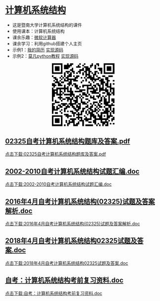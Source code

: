 # [计算机系统结构](https://github.com/scutcyr/jida_teaching/edit/master/jisuanjixitongjiegou/readme.md)
- 这是暨南大学计算机系统结构的课件
- 使用课本：计算机系统结构
- 课余乐趣：[微软计算器](https://github.com/Microsoft/calculator)
- 课余学习：利用github搭建个人主页
- 示例1：[我的简历](https://scutcyr.github.io/)
        [实现源码](https://github.com/scutcyr/scutcyr.github.io)
- 示例2：[莫凡python教程](https://morvanzhou.github.io/)
        [实现源码](https://github.com/MorvanZhou/morvanzhou.github.io)

<p align="center"><img width="40%" src="https://github.com/scutcyr/jida_teaching/blob/master/jisuanjixitongjiegou/xitongjiegou.png" /></p>

## [02325自考计算机系统结构题库及答案.pdf](https://github.com/scutcyr/jida_teaching/blob/master/jisuanjixitongjiegou/02325%E8%87%AA%E8%80%83%E8%AE%A1%E7%AE%97%E6%9C%BA%E7%B3%BB%E7%BB%9F%E7%BB%93%E6%9E%84%E9%A2%98%E5%BA%93%E5%8F%8A%E7%AD%94%E6%A1%88.pdf)
  [点击下载:02325自考计算机系统结构题库及答案.pdf](https://github.com/scutcyr/jida_teaching/raw/master/jisuanjixitongjiegou/02325%E8%87%AA%E8%80%83%E8%AE%A1%E7%AE%97%E6%9C%BA%E7%B3%BB%E7%BB%9F%E7%BB%93%E6%9E%84%E9%A2%98%E5%BA%93%E5%8F%8A%E7%AD%94%E6%A1%88.pdf)
  
## [2002-2010自考计算机系统结构试题汇编.doc](https://github.com/scutcyr/jida_teaching/blob/master/jisuanjixitongjiegou/2002-2010%E8%87%AA%E8%80%83%E8%AE%A1%E7%AE%97%E6%9C%BA%E7%B3%BB%E7%BB%9F%E7%BB%93%E6%9E%84%E8%AF%95%E9%A2%98%E6%B1%87%E7%BC%96.doc)
  [点击下载:2002-2010自考计算机系统结构试题汇编.doc](https://github.com/scutcyr/jida_teaching/raw/master/jisuanjixitongjiegou/2002-2010%E8%87%AA%E8%80%83%E8%AE%A1%E7%AE%97%E6%9C%BA%E7%B3%BB%E7%BB%9F%E7%BB%93%E6%9E%84%E8%AF%95%E9%A2%98%E6%B1%87%E7%BC%96.doc)

## [2016年4月自考计算机系统结构(02325)试题及答案解析.doc](https://github.com/scutcyr/jida_teaching/blob/master/jisuanjixitongjiegou/2016%E5%B9%B44%E6%9C%88%E8%87%AA%E8%80%83%E8%AE%A1%E7%AE%97%E6%9C%BA%E7%B3%BB%E7%BB%9F%E7%BB%93%E6%9E%84(02325)%E8%AF%95%E9%A2%98%E5%8F%8A%E7%AD%94%E6%A1%88%E8%A7%A3%E6%9E%90.doc)
  [点击下载:2016年4月自考计算机系统结构(02325)试题及答案解析.doc](https://github.com/scutcyr/jida_teaching/raw/master/jisuanjixitongjiegou/2016%E5%B9%B44%E6%9C%88%E8%87%AA%E8%80%83%E8%AE%A1%E7%AE%97%E6%9C%BA%E7%B3%BB%E7%BB%9F%E7%BB%93%E6%9E%84(02325)%E8%AF%95%E9%A2%98%E5%8F%8A%E7%AD%94%E6%A1%88%E8%A7%A3%E6%9E%90.doc)

## [2018年4月自考计算机系统结构02325试题及答案.doc](https://github.com/scutcyr/jida_teaching/blob/master/jisuanjixitongjiegou/2018%E5%B9%B44%E6%9C%88%E8%87%AA%E8%80%83%E8%AE%A1%E7%AE%97%E6%9C%BA%E7%B3%BB%E7%BB%9F%E7%BB%93%E6%9E%8402325%E8%AF%95%E9%A2%98%E5%8F%8A%E7%AD%94%E6%A1%88.doc)
  [点击下载:2018年4月自考计算机系统结构02325试题及答案.doc](https://github.com/scutcyr/jida_teaching/raw/master/jisuanjixitongjiegou/2018%E5%B9%B44%E6%9C%88%E8%87%AA%E8%80%83%E8%AE%A1%E7%AE%97%E6%9C%BA%E7%B3%BB%E7%BB%9F%E7%BB%93%E6%9E%8402325%E8%AF%95%E9%A2%98%E5%8F%8A%E7%AD%94%E6%A1%88.doc)

## [自考：计算机系统结构考前复习资料.doc](https://github.com/scutcyr/jida_teaching/blob/master/jisuanjixitongjiegou/%E8%87%AA%E8%80%83%EF%BC%9A%E8%AE%A1%E7%AE%97%E6%9C%BA%E7%B3%BB%E7%BB%9F%E7%BB%93%E6%9E%84%E8%80%83%E5%89%8D%E5%A4%8D%E4%B9%A0%E8%B5%84%E6%96%99.doc)
  [点击下载:自考：计算机系统结构考前复习资料.doc](https://github.com/scutcyr/jida_teaching/raw/master/jisuanjixitongjiegou/%E8%87%AA%E8%80%83%EF%BC%9A%E8%AE%A1%E7%AE%97%E6%9C%BA%E7%B3%BB%E7%BB%9F%E7%BB%93%E6%9E%84%E8%80%83%E5%89%8D%E5%A4%8D%E4%B9%A0%E8%B5%84%E6%96%99.doc)

